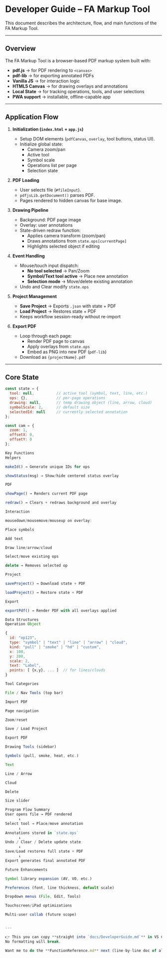# Developer Guide – FA Markup Tool

This document describes the architecture, flow, and main functions of the FA Markup Tool.

---

## Overview

The FA Markup Tool is a browser-based PDF markup system built with:

- **pdf.js** → for PDF rendering to `<canvas>`
- **pdf-lib** → for exporting annotated PDFs
- **Vanilla JS** → for interaction logic
- **HTML5 Canvas** → for drawing overlays and annotations
- **Local State** → for tracking operations, tools, and user selections
- **PWA support** → installable, offline-capable app

---

## Application Flow

1. **Initialization (`index.html` + `app.js`)**
   - Setup DOM elements (`pdfCanvas`, `overlay`, tool buttons, status UI).
   - Initialize global state:
     - Camera zoom/pan
     - Active tool
     - Symbol scale
     - Operations list per page
     - Selection state

2. **PDF Loading**
   - User selects file (`#fileInput`).
   - `pdfjsLib.getDocument()` parses PDF.
   - Pages rendered to hidden canvas for base image.

3. **Drawing Pipeline**
   - Background: PDF page image
   - Overlay: user annotations
   - State-driven redraw function:
     - Applies camera transform (zoom/pan)
     - Draws annotations from `state.ops[currentPage]`
     - Highlights selected object if editing

4. **Event Handling**
   - Mouse/touch input dispatch:
     - **No tool selected** → Pan/Zoom
     - **Symbol/Text tool active** → Place new annotation
     - **Selection mode** → Move/delete existing annotation
   - Undo and Clear modify `state.ops`

5. **Project Management**
   - **Save Project** → Exports `.json` with state + PDF
   - **Load Project** → Restores state + PDF
   - Keeps workflow session-ready without re-import

6. **Export PDF**
   - Loop through each page:
     - Render PDF page to canvas
     - Apply overlays from `state.ops`
     - Embed as PNG into new PDF (`pdf-lib`)
   - Download as `{projectName}.pdf`

---

## Core State

```js
const state = {
  tool: null,          // active tool (symbol, text, line, etc.)
  ops: {},             // per-page operations
  drawing: null,       // temp drawing object (line, arrow, cloud)
  symbolScale: 2,      // default size
  selectedId: null     // currently selected annotation
};

const cam = {
  zoom: 1,
  offsetX: 0,
  offsetY: 0
};

Key Functions
Helpers

makeId() → Generate unique IDs for ops

showStatus(msg) → Show/hide centered status overlay

PDF

showPage() → Renders current PDF page

redraw() → Clears + redraws background and overlay

Interaction

mousedown/mousemove/mouseup on overlay:

Place symbols

Add text

Draw line/arrow/cloud

Select/move existing ops

delete → Removes selected op

Project

saveProject() → Download state + PDF

loadProject() → Restore state + PDF

Export

exportPdf() → Render PDF with all overlays applied

Data Structures
Operation Object

{
  id: "op123",
  type: "symbol" | "text" | "line" | "arrow" | "cloud",
  kind: "pull" | "smoke" | "hd" | "custom",
  x: 100,
  y: 200,
  scale: 2,
  text: "Label",
  points: [ {x,y}, ... ]  // for lines/clouds
}

Tool Categories

File / Nav Tools (top bar)

Import PDF

Page navigation

Zoom/reset

Save / Load Project

Export PDF

Drawing Tools (sidebar)

Symbols (pull, smoke, heat, etc.)

Text

Line / Arrow

Cloud

Delete

Size slider

Program Flow Summary
User opens file → PDF rendered
      ↓
Select tool → Place/move annotation
      ↓
Annotations stored in `state.ops`
      ↓
Undo / Clear / Delete update state
      ↓
Save/Load restores full state + PDF
      ↓
Export generates final annotated PDF

Future Enhancements

Symbol library expansion (AV, VO, etc.)

Preferences (font, line thickness, default scale)

Dropdown menus (File, Edit, Tools)

Touchscreen/iPad optimizations

Multi-user collab (future scope)


---

👉 This you can copy **straight into `docs/DeveloperGuide.md`** in VS Code.  
No formatting will break.  

Want me to do the **FunctionReference.md** next (line-by-line doc of all functions in `app.js`)?
